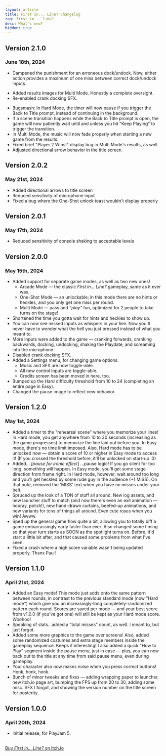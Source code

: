 ```yaml
---
layout: article
title: First in... Line? Changelog
tag: first in... line?
desc: What's new?
hidden: true
---
```

## Version 2.1.0

### June 18th, 2024

<!--- First version release on Catalog!-->
- Dampened the punishment for an erroneous dock/undock. Now, either action provides a maximum of one miss between correct dock/undock inputs.
<!--- Added default username check when fetching leaderboards-->
- Added results images for Multi Mode. Honestly a complete oversight.
- Re-enabled crank docking SFX.
<!--- Added controls indicators to leaderboards & scores.-->
- Bugsmash: In Hard Mode, the timer will now pause if you trigger the Back to Title prompt, instead of continuing in the background.
- If a scene transition happens while the Back to Title prompt is open, the game will now patiently wait until and unless you hit "Keep Playing" to trigger the transition.
- In Multi Mode, the music will now fade properly when starting a new game from the results.
- Fixed brief "Player 2 Wins!" display bug in Multi Mode's results, as well.
- Adjusted directional arrow behavior in the title screen.

## Version 2.0.2

### May 21st, 2024

- Added directional arrows to title screen <!--and High Scores scene-->
- Reduced sensitivity of microphone input
- Fixed a bug where the One-Shot unlock toast wouldn't display properly
<!--\- Catalog - fixed leaderboards to scream at proper endpoints-->

## Version 2.0.1

### May 17th, 2024

- Reduced sensitivity of console shaking to acceptable levels
<!--\- Catalog - removed debug print statements in High Scores scene-->

## Version 2.0.0

### May 15th, 2024

- Added support for separate game modes, as well as two new ones!
	- Arcade Mode — the classic *First in... Line?* gameplay, same as it ever was.
	- One-Shot Mode — an unlockable; in this mode there are no hints or heckles, and you only get one miss per round.
	- Multi Mode — pass and *"play"* fun, optimized for 2 people to take turns on the stage!
- Shortened the time you gotta wait for hints and heckles to show up.
- You can now see missed inputs as whispers in your line. Now you'll never have to wonder what the hell you just pressed instead of what you meant to.
- More inputs were added to the game — cranking forwards, cranking backwards, docking, undocking, shaking the Playdate, and screaming into the microphone.
- Disabled crank docking SFX.
- Added a Settings menu, for changing game options.
	- Music and SFX are now toggle-able.
	- All new control inputs are toggle-able.
	- Credits screen has been moved in here, too.
- Bumped up the Hard difficulty threshold from 10 to 24 (completing an entire page in Easy).
- Changed the pause image to reflect new behavior.
<!--\- Added support for on-line leaderboards in Catalog -->

## Version 1.2.0

### May 1st, 2024

- Added a timer to the "rehearsal scene" where you memorize your lines! In Hard mode, you get anywhere from 10 to 30 seconds (increasing as the game progresses) to memorize the line laid out before you. In Easy mode, there's no time limit imposed. Also, Hard mode has to be unlocked now — obtain a score of 10 or higher in Easy mode to access it! (If you crossed the threshold before, it'll be unlocked on start-up :3)
- Added... *[pause for ironic effect]* ...pause logic! If you go silent for too long, something will happen. In Easy mode, you'll get some stage direction from frame right. In Hard mode, however, wait around too long and you'll get heckled by some rude guy in the audience (+1 MISS). On that note, removed the 'MISS' text when you have no misses under your belt.
- Spruced up the look of a TON of stuff all around. New log assets, and new launcher stuff to match (and now there's even an exit animation — hooray, polish!), new hand-drawn curtains, beefed-up animations, and new variants for tons of things all around. Even cute roses when you win! Awww.
- Sped up the general game flow quite a bit, allowing you to totally biff a game embarrassingly early faster than ever. Also changed some timing so that your turn starts as SOON as the spotlight turns on. Before, it'd start a little bit after, and that caused some problems from what I've seen.
- Fixed a crash where a high score variable wasn't being updated properly. Thanx Paul!

## Version 1.1.0

### April 21st, 2024

- Added an Easy mode! This mode just adds onto the same pattern between rounds, in contrast to the previous standard mode (now "Hard mode") which give you an increasingly-long completely-randomized pattern each round. Scores are saved per mode — and your best score from v1.0.0 (if you've got one) will still be kept as your Hard mode score. Woohoo!
- Speaking of stats...added a "total misses" count, as well. I meant to, but just forgot.
- Added some more graphics to the game over screens! Also, added some randomized costumes and extra stage members inside the gameplay sequence. Keeps it interesting! I also added a quick "How to Play" segment inside the pause menu, just in case — plus, you can now back out to the title at any time from said pause menu, even during gameplay.
- Your character also now makes noise when you press correct buttons! Honk, honk, honk.
- Bunch of minor tweaks and fixes — adding wrapping paper to launcher, new itch.io page art, bumping the FPS up from 20 to 30, adding some misc. SFX I forgot, and showing the version number on the title screen for posterity.

## Version 1.0.0

### April 20th, 2024

- Initial release, for PlayJam 5.


<br>
<a href="https://stuffbyrae.itch.io/first-in-line" class="button">Buy <i>First in... Line?</i> on Itch.io</a>
